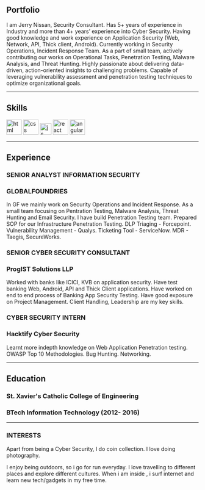 ## Portfolio

I am Jerry Nissan, Security Consultant. Has 5+ years of experience in Industry and more than 4+ years’ experience into Cyber Security. Having good knowledge and work experience on Application Security (Web, Network, API, Thick client, Android). Currently working in Security Operations, Incident Response Team. As a part of small team, actively contributing our works on Operational Tasks, Penetration Testing, Malware Analysis, and Threat Hunting. Highly passionate about delivering data-driven, action-oriented insights to challenging problems. Capable of leveraging vulnerability assessment and penetration testing techniques to optimize organizational goals.

---

## Skills

<p align='left'>
  <img src="https://upload.wikimedia.org/wikipedia/commons/thumb/6/61/HTML5_logo_and_wordmark.svg/2048px-HTML5_logo_and_wordmark.svg.png" alt="html" width="40" height="40">
  <img src='https://upload.wikimedia.org/wikipedia/commons/thumb/d/d5/CSS3_logo_and_wordmark.svg/1200px-CSS3_logo_and_wordmark.svg.png' alt="css" width="40" height="40">
  <img src='https://upload.wikimedia.org/wikipedia/commons/6/6a/JavaScript-logo.png' height='30' width='auto' alt="js">
   <img src="http://www.metasploit.com/revamp/images/metasploit-logo.png" alt="react" width="auto" height="40"/>
   <img src="https://upload.wikimedia.org/wikipedia/commons/b/b0/NewTux.svg" alt="angular" width="40" height="40"/>
</p>

---

## Experience

### **SENIOR ANALYST INFORMATION SECURITY**
### GLOBALFOUNDRIES

In GF we mainly work on Security Operations and Incident Response.
As a small team focusing on Pentration Testing, Malware Analysis, Threat Hunting and Email Security.
I have build Penetration Testing team.
Prepared SOP for our Infrastructure Penetration Testing.
DLP Triaging - Forcepoint.
Vulnerability Management - Qualys.
Ticketing Tool -  ServiceNow.
MDR - Taegis, SecureWorks.

### **SENIOR CYBER SECURITY CONSULTANT**
### ProgIST Solutions LLP

Worked with banks like ICICI, KVB on application security.
Have test banking Web, Android, API and Thick Client applications.
Have worked on end to end process of Banking App Security Testing.
Have good exposure on Project Management.
Client Handling, Leadership are my key skills.

### **CYBER SECURITY INTERN**
### Hacktify Cyber Security

Learnt more indepth knowledge on Web Application Penetration testing. 
OWASP Top 10 Methodologies.
Bug Hunting.
Networking.

---

## Education

### **St. Xavier's Catholic College of Engineering**
### BTech Information Technology (2012- 2016)

---

### INTERESTS
Apart from being a Cyber Security, I do coin collection. I love doing photography.

I enjoy being outdoors, so i go for run everyday. I love travelling to different places and explore different cultures. When i am inside , i surf internet and learn new tech/gadgets in my free time.
